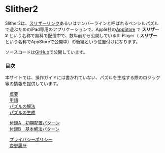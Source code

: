 # Slither2
Slither2は、[スリザーリンク](http://ja.wikipedia.org/wiki/スリザーリンク)あるいはナンバーラインと呼ばれるペンシルパズルで遊ぶためのiPad専用のアプリケーションで、Apple社の[AppStore](https://apps.apple.com/app/id1473823135) で **スリザー2** という名称で無料で配信中で、数年前から公開しているSLPlayer（ **スリザー** という名称でAppStoreで公開中）の後継という位置付けになります。  

ソースコードは[GitHub](https://github.com/kj-oz/Slither2)で公開しています。

### 目次

本サイトでは、操作ガイドには書かれていない、パズルを生成する際のロジック等の情報を提供しています。

　[概要](./general.html)  
　[用語](./terms.html)  
　[パズルの解法](./solver.html)  
　[パズルの生成](./generation.html)  

　[付録A　初期配置パターン](./initPattern.html)  
　[付録B　基本解法パターン](./basicPattern.html)

　[プライバシーポリシー](./privacy.html)  
　[変更履歴](./history.html)

